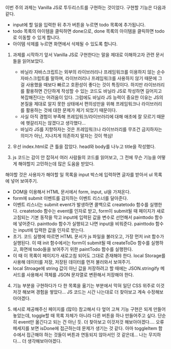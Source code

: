 이번 주의 과제는 Vanilla JS로 투두리스트를 구현하는 것이었다. 구현할 기능은 다음과 같다.

- input에 할 일을 입력한 뒤 추가 버튼을 누르면 todo 목록에 추가됩니다.
- todo 목록의 아이템을 클릭하면 done으로, done 목록의 아이템을 클릭하면 todo로 이동할 수 있게 합니다.
- 아이템 삭제를 누르면 화면에서 삭제될 수 있도록 합니다.

1.  과제를 시작하기 앞서 Vanilla JS로 구현한다는 말을 제대로 이해하고자 관련 문서들을 읽어보았다.

    - 바닐라 자바스크립트는 외부의 라이브러리나 프레임워크를 이용하지 않는 순수 자바스크립트를 말하며, 라이브러리나 프레임워크를 사용하지 않기 때문에 그걸 사용했을 때보다 빠르고 호환성이 좋다는 것이 특징이다. 하지만 라이브러리를 활용하면 간단하게 작성할 수 있는 코드도 바닐라 JS로 작성하면 길어지고 복잡해진다는 어려움이 있다. 그럼에도 바닐라 JS 능력이 중요한 이유는 JS의 본질을 제대로 알지 못한 상태에서 편의성만을 위해 프레임워크나 라이브러리를 활용하는 것에 대한 문제가 제기 되었기 때문이다.
    - 사실 아직 경험이 부족해 프레임워크/라이브러리에 대해 애초에 잘 모르기 때문에 헷갈리지는 않겠다고 생각했다...
    - 바닐라 JS를 지향하자는 것은 프레임워크나 라이브러리를 무조건 금지하자는 의미가 아닌, 지나치게 의존하지 말자는 것이 핵심!

2.  우선 index.html로 큰 틀을 잡았다. head와 body를 나누고 title을 작성했다.

3.  js 코드는 감이 안 잡혀서 여러 사람들의 코드를 읽어보고, 그 전에 무슨 기능을 어떻게 해야할지 고민하는데 많은 도움을 받았다.

해야할 것은 사용자가 해야할 일 목록을 input 박스에 입력하면 글자를 받아서 ul 목록에 넣어 보여주기.

- DOM을 이용해서 HTML 문서에서 form, input, ul을 가져온다.
- form에 submit 이벤트를 감지하는 이벤트 리스너를 달아준다.
- 이벤트 리스너는 submit event가 발생하면 콜백으로 createtodo 함수를 실행한다. createtodo 함수는 event를 인자로 받고, form이 submit될 때 페이지가 새로고침되는 기본 동작을 막고 input에 입력된 값을 변수로 선언해서 painttodo 함수에 넣어준다. painttodo 함수가 실행되고 나면 input을 비워준다. painttodo 함수는 input에 입력한 값을 인자로 받는다.
- 초기. 코드 실행에 따르면 HTML 문서가 js 파일을 불러오고, 가장 먼저 init 함수가 실행된다. 이 때 init 함수에서는 form이 submit될 때 createToDo 함수를 실행하고, 화면에 todo들을 보여주기 위한 paintTodo 함수를 실행한다.
- 이 때 이 목록이 페이지가 새로고침 되어도 그대로 존재해야 한다. local Storage를 사용해 데이터를 저장, 저장된 데이터를 먼저 불러와서 보여주기.
- local Stroage에 string 값이 아닌 값을 저장하려고 할 때에는 JSON.stringify 메서드를 사용해서 객체를 JSON 문자열로 변환해서 저장해야 한다.

4. 기능 부분을 구현하다가 다 한 목록을 옮기는 부분에서 막혀 일단 CSS 위주로 이것저것 해보며 경험을 쌓았다... JS 코드는 시간 나는대로 더 찾아보고 계속 수정해보아야겠다.

5. 예시로 제공해주신 페이지를 (많이) 참고해서 다 엎어 고쳐 기능 구현은 되게 만들어놓았는데, toggle할 때 목록 자체가 아니라 다른 버튼을 하나 만들어주고 싶다. 단순히 event만 옮긴다고 되는 건 아닌 듯. 더 찾아보고 이것저것 해보아야겠다.... 오류 메세지를 보면 isDone에 접근하는데 문제가 생기는 것 같다. 아마 toggleItem 함수에서 접근해야 하는 것들이 버튼과 연동되지 않아서인 것 같은데... 나는 무지하다... 더 생각해보아야겠다.

